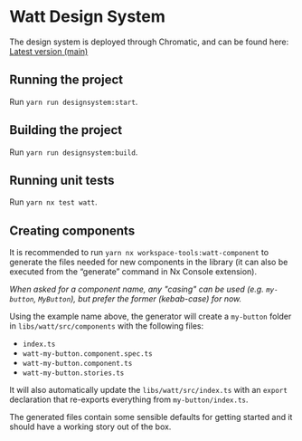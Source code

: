 # Watt Design System

The design system is deployed through Chromatic, and can be found here: [Latest version (main)](https://main--61765fc47451ff003afe62ff.chromatic.com/)

## Running the project

Run `yarn run designsystem:start`.

## Building the project

Run `yarn run designsystem:build`.

## Running unit tests

Run `yarn nx test watt`.

## Creating components

It is recommended to run `yarn nx workspace-tools:watt-component` to generate the files needed for new components in the library (it can also be executed from the “generate” command in Nx Console extension).

_When asked for a component name, any "casing" can be used (e.g. `my-button`, `MyButton`), but prefer the former (kebab-case) for now._

Using the example name above, the generator will create a `my-button` folder in `libs/watt/src/components` with the following files:

- `index.ts`
- `watt-my-button.component.spec.ts`
- `watt-my-button.component.ts`
- `watt-my-button.stories.ts`

It will also automatically update the `libs/watt/src/index.ts` with an `export` declaration that re-exports everything from `my-button/index.ts`.

The generated files contain some sensible defaults for getting started and it should have a working story out of the box.
